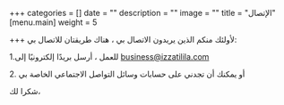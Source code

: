 +++
categories = []
date = ""
description = ""
image = ""
title = "الإتصال"
[menu.main]
weight = 5

+++
لأولئك منكم الذين يريدون الاتصال بي ، هناك طريقتان للاتصال بي:

1\.للعمل ، أرسل بريدًا إلكترونيًا إلى business@izzatilila.com

2\. أو يمكنك أن تجدني على حسابات وسائل التواصل الاجتماعي الخاصة بي

شكرا لك،